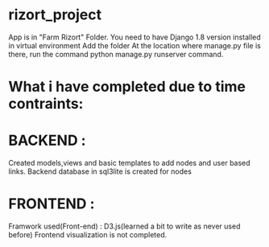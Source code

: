# rizort_project
App is in "Farm Rizort" Folder.
You need to have Django 1.8 version installed in virtual environment
Add the folder
At the location where manage.py file is there, run the command python manage.py runserver command.


# What i have completed due to time contraints:
# BACKEND : 
Created models,views and basic templates to add nodes and user based links.
Backend database in sql3lite is created for nodes
# FRONTEND :
Framwork used(Front-end) : D3.js(learned a bit to write as never used before)
Frontend visualization is not completed.
